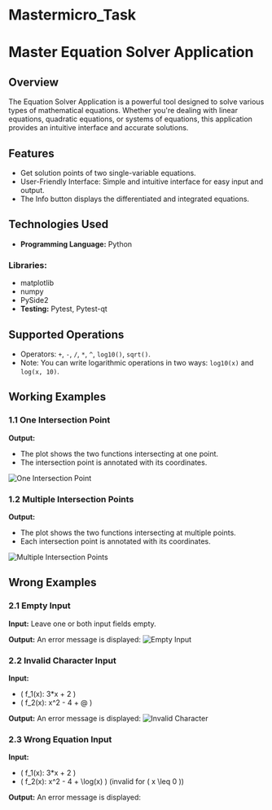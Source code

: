 # Mastermicro_Task
# Master Equation Solver Application



## Overview

The Equation Solver Application is a powerful tool designed to solve various types of mathematical equations. Whether you're dealing with linear equations, quadratic equations, or systems of equations, this application provides an intuitive interface and accurate solutions.

## Features

- Get solution points of two single-variable equations.
- User-Friendly Interface: Simple and intuitive interface for easy input and output.
- The Info button displays the differentiated and integrated equations.



## Technologies Used

- **Programming Language:** Python

### Libraries:
- matplotlib
- numpy
- PySide2
- **Testing:** Pytest, Pytest-qt

## Supported Operations

- Operators: `+`, `-`, `/`, `*`, `^`, `log10()`, `sqrt()`.
- Note: You can write logarithmic operations in two ways: `log10(x)` and `log(x, 10)`.

## Working Examples

### 1.1 One Intersection Point

**Output:**
- The plot shows the two functions intersecting at one point.
- The intersection point is annotated with its coordinates.

![One Intersection Point](https://raw.githubusercontent.com/aKha1ifa/Mastermicro_Task/refs/heads/main/Screenshot%202025-01-31%20at%208.13.32%E2%80%AFPM.png?token=GHSAT0AAAAAAC56YEQ7F3OBUIGOD67M32J6Z45D5BQ)  <!-- Update with actual image path -->

### 1.2 Multiple Intersection Points


**Output:**
- The plot shows the two functions intersecting at multiple points.
- Each intersection point is annotated with its coordinates.

![Multiple Intersection Points](https://raw.githubusercontent.com/aKha1ifa/Mastermicro_Task/refs/heads/main/Screenshot%202025-01-31%20at%208.15.09%E2%80%AFPM.png?token=GHSAT0AAAAAAC56YEQ6Y5IH7MD5ZFQW623YZ45D7QA)  <!-- Update with actual image path -->

## Wrong Examples

### 2.1 Empty Input
**Input:** Leave one or both input fields empty.

**Output:** An error message is displayed: 
![Empty Input](path/to/empty_input_screenshot.png)  <!-- Update with actual image path -->

### 2.2 Invalid Character Input
**Input:**
- \( f_1(x): 3*x + 2 \)
- \( f_2(x): x^2 - 4 + @ \)

**Output:** An error message is displayed: 
![Invalid Character](path/to/invalid_character_screenshot.png)  <!-- Update with actual image path -->

### 2.3 Wrong Equation Input
**Input:**
- \( f_1(x): 3*x + 2 \)
- \( f_2(x): x^2 - 4 + \log(x) \) (invalid for \( x \leq 0 \))

**Output:** An error message is displayed: 
